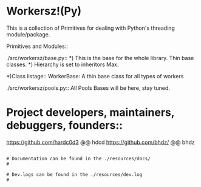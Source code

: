 # Workersz!(Py)

This is a collection of Primitives for dealing with Python's threading module/package.

Primitives and Modules::

./src/workersz/base.py::
*) This is the base for the whole library. Thin base classes.
*) Hierarchy is set to <two> inheritors Max.

*)Class listage::
WorkerBase: A thin base class for all types of workers

./src/workersz/pools.py::
All Pools Bases will be here, stay tuned.


# Project developers, maintainers, debuggers, founders::

https://github.com/hardc0d3 @@ hdcd
https://github.com/bhdz/  @@ bhdz

~~~

# Documentation can be found in the ./resources/docs/ 
# 

# Dev.logs can be found in the ./resources/dev.log
# 
